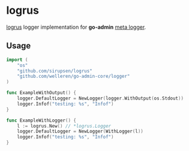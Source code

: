# logrus

[logrus](https://github.com/sirupsen/logrus) logger implementation for __go-admin__ [meta logger](https://github.com/welleren/go-admin-core/tree/master/logger).

## Usage

```go
import (
	"os"
	"github.com/sirupsen/logrus"
	"github.com/welleren/go-admin-core/logger"
)

func ExampleWithOutput() {
	logger.DefaultLogger = NewLogger(logger.WithOutput(os.Stdout))
	logger.Infof("testing: %s", "Infof")
}

func ExampleWithLogger() {
	l := logrus.New() // *logrus.Logger
	logger.DefaultLogger = NewLogger(WithLogger(l))
	logger.Infof("testing: %s", "Infof")
}
```

